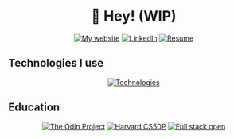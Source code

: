 <h1 id="-hey-wip-" align="center">👋 Hey! (WIP)</h1>
<p align="center"><a href="https://edwardcs.com"><img src="https://img.shields.io/badge/website-005B8C?style=for-the-badge&amp;logo=About.me&amp;logoColor=white" alt="My website"></a>
   <a href="https://www.linkedin.com/in/edwardsavin/"><img src="https://img.shields.io/badge/LinkedIn-0077B5?style=for-the-badge&amp;logo=linkedin&amp;logoColor=white" alt="LinkedIn"></a>
   <a href="https://edwardcs.com"><img src="https://img.shields.io/badge/RESUME-0A64BC?style=for-the-badge&amp;logo=DocuSign&amp;logoColor=white" alt="Resume"></a>
</p>
<h2 id="technologies">Technologies I use</h2>
<p align="center"><a href="https://edwardcs.com"><img src="https://skillicons.dev/icons?i=ts,js,react,html,css,nodejs,express,python,vite,jest,webpack,git,linux,neovim" alt="Technologies"></a></p>
<h2 id="education">Education</h2>
<p align="center"><a href="https://www.theodinproject.com/"><img src="https://img.shields.io/badge/THE%20ODIN%20PROJECT-cc9543?style=for-the-badge" alt="The Odin Project"></a>
   <a href="https://pll.harvard.edu/course/cs50s-introduction-programming-python?delta=0"><img src="https://img.shields.io/badge/HARVARD%20CS50P-A41034?style=for-the-badge" alt="Harvard CS50P"></a>
   <a href="https://fullstackopen.com/en/"><img src="https://img.shields.io/badge/FULL%20STACK%20OPEN-33332d?style=for-the-badge" alt="Full stack open"></a>
</p>
